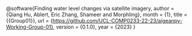 @software{Finding water level changes via satellite imagery,
  author = {Qiang Hu, Ablert, Eric Zhang, Shameer and Morphling},
  month = {1},
  title = {{Group01}},
  url = {https://github.com/UCL-COMP0233-22-23/aigeanpy-Working-Group-01},
  version = {0.1.0},
  year = {2023}
}